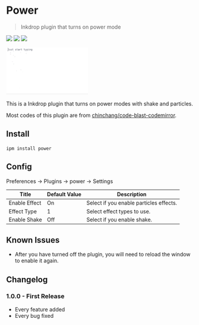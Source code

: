 # Power

> Inkdrop plugin that turns on power mode

![](https://inkdrop-plugin-badge.vercel.app/api/version/power) ![](https://inkdrop-plugin-badge.vercel.app/api/downloads/power) ![](https://img.shields.io/github/license/Luke-1220/inkdrop-power?style=plastic)

![demo](./demo.gif)

This is a Inkdrop plugin that turns on power modes with shake and particles.

Most codes of this plugin are from [chinchang/code-blast-codemirror](https://github.com/chinchang/code-blast-codemirror).

## Install

```shell
ipm install power
```

## Config

Preferences -> Plugins -> power -> Settings

| Title | Default Value | Description |
| ---- | ---- | ---- |
| Enable Effect | On | Select if you enable particles effects. |
| Effect Type | 1 | Select effect types to use. |
| Enable Shake | Off | Select if you enable shake. |

## Known Issues

- After you have turned off the plugin, you will need to reload the window to enable it again.

## Changelog

### 1.0.0 - First Release
* Every feature added
* Every bug fixed